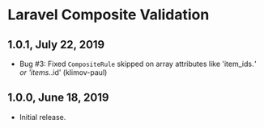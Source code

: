 Laravel Composite Validation
============================

1.0.1, July 22, 2019
--------------------

- Bug #3: Fixed `CompositeRule` skipped on array attributes like 'item_ids.*' or 'items.*.id' (klimov-paul)


1.0.0, June 18, 2019
--------------------

- Initial release.

